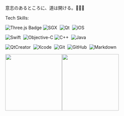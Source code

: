 
意志のあるところに、道は開ける。🍭🍭🍭

Tech Skills: 

![Three.js Badge](https://img.shields.io/badge/Three.js-000?logo=threedotjs&logoColor=fff&style=flat)
![SGX](https://img.shields.io/badge/SGX-24292e?style=flat-square&logo=intel&labelColor=24292e&color=474d56)&nbsp;
![Qt](https://img.shields.io/badge/Qt-24292e?style=flat-square&logo=Qt&labelColor=24292e&color=474d56)&nbsp;
![iOS](https://img.shields.io/badge/iOS-24292e?style=flat-square&logo=ios&labelColor=24292e&color=474d56)&nbsp;

![Swift](https://img.shields.io/badge/Swift-24292e?style=flat-square&logo=swift&labelColor=24292e&color=474d56)&nbsp;
![Objective-C](https://img.shields.io/badge/Objective_C-24292e?style=flat-square&logo=apple&labelColor=24292e&color=474d56)
![C++](https://img.shields.io/badge/language-c%2B%2B-%23F34B7D)&nbsp;
![Java](https://img.shields.io/badge/language-java-%23B07219)&nbsp;

![QtCreator](https://img.shields.io/badge/QtCreator-24292e?style=flat-square&logo=Qt)&nbsp;
![Xcode](https://img.shields.io/badge/Xcode%20Studio-24292e?style=flat-square&logo=xcode)&nbsp;
![Git](https://img.shields.io/badge/Git-24292e?style=flat-square&logo=git)&nbsp;
![GitHub](https://img.shields.io/badge/GitHub-24292e?style=flat-square&logo=github)&nbsp;
![Markdown](https://img.shields.io/badge/Markdown-24292e?style=flat-square&logo=markdown)&nbsp;


<img src="https://github-readme-stats.vercel.app/api?username=randoruf&count_private=true" height="180" /><img src="https://github-readme-stats.vercel.app/api/top-langs/?username=randoruf&langs_count=8&hide=html,css&layout=compact" height="180" /></a>


